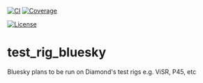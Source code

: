 [![CI](https://github.com/DiamondLightSource/test-rig-bluesky/actions/workflows/ci.yml/badge.svg)](https://github.com/DiamondLightSource/test-rig-bluesky/actions/workflows/ci.yml)
[![Coverage](https://codecov.io/gh/DiamondLightSource/test-rig-bluesky/branch/main/graph/badge.svg)](https://codecov.io/gh/DiamondLightSource/test-rig-bluesky)

[![License](https://img.shields.io/badge/License-Apache%202.0-blue.svg)](https://www.apache.org/licenses/LICENSE-2.0)

# test_rig_bluesky

Bluesky plans to be run on Diamond's test rigs e.g. ViSR, P45, etc
